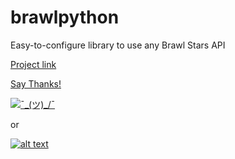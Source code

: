 # brawlpython
 
Easy-to-configure library to use any Brawl Stars API

[Project link](https://github.com/0dminnimda/brawlpython)

[Say Thanks!](https://saythanks.io/to/0dminnimda%40gmail.com)

<a href="https://saythanks.io/to/0dminnimda@gmail.com" rel="Say Thanks!">![¯\_(ツ)_/¯](https://img.shields.io/badge/Say%20Thanks-!-1EAEDB.svg)</a>

or 

[![alt text][image]][hyperlink]

  [hyperlink]: https://saythanks.io/to/0dminnimda@gmail.com
  [image]: https://img.shields.io/badge/Say%20Thanks-!-1EAEDB.svg (Say Thanks!)

